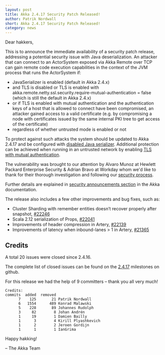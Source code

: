```yaml
---
layout: post
title: Akka 2.4.17 Security Patch Released!
author: Patrik Nordwall
short: Akka 2.4.17 Security Patch Released!
category: news
---
```


Dear hakkers,

This is to announce the immediate availability of a security patch release, addressing a potential security issue with Java deserialization. An attacker that can connect to an ActorSystem exposed via Akka Remote over TCP can gain remote code execution capabilities in the context of the JVM process that runs the ActorSystem if:

* JavaSerializer is enabled (default in Akka 2.4.x)
* and TLS is disabled or TLS is enabled with akka.remote.netty.ssl.security.require-mutual-authentication = false (which is still the default in Akka 2.4.x)
* or if TLS is enabled with mutual authentication and the authentication keys of a host that is allowed to connect have been compromised, an attacker gained access to a valid certificate (e.g. by compromising a node with certificates issued by the same internal PKI tree to get access of the certificate)
* regardless of whether untrusted mode is enabled or not

To protect against such attacks the system should be updated to Akka 2.4.17 and be configured with [disabled Java serializer](http://doc.akka.io/docs/akka/2.4/scala/remoting.html#disable-java-serializer-scala). Additional protection can be achieved when running in an untrusted network by enabling [TLS with mutual authentication](http://doc.akka.io/docs/akka/2.4/scala/remoting.html#remote-tls-scala).

The vulnerability was brought to our attention by Alvaro Munoz at Hewlett Packard Enterprise Security & Adrian Bravo at Workday whom we'd like to thank for their thorough investigation and following our [security process](http://doc.akka.io/docs/akka/2.4/security/index.html#Reporting_Vulnerabilities).

Further details are explained in [security announcements section](http://doc.akka.io/docs/akka/2.4/security/2017-02-10-java-serialization.html) in the Akka documentation.

The release also includes a few other improvements and bug fixes, such as:

* Cluster Sharding with remember entities doesn’t recover properly after snapshot, [#22246](https://github.com/akka/akka/issues/22246)
* Scala 2.12 serialization of Props, [#22041](https://github.com/akka/akka/issues/22041)
* Improvements of header compression in Artery, [#22139](https://github.com/akka/akka/pull/22139)
* Improvements of latency when inbound-lanes > 1 in Artery, [#21365](https://github.com/akka/akka/issues/21365)

## Credits

A total 20 issues were closed since 2.4.16.

The complete list of closed issues can be found on the [2.4.17](https://github.com/akka/akka/milestone/101?closed=1) milestones on github.

For this release we had the help of 9 committers – thank you all very much!

~~~
Credits:
commits  added  removed
      7    125       21 Patrik Nordwall
      6   1554      489 Konrad Malawski
      5    228       89 Johannes Rudolph
      3     82        8 Johan Andrén
      1     19        1 Damien Bailly
      1      3        4 Kirill Plyashkevich
      1      2        2 Jeroen Gordijn
      1      1        1 IanGrima
~~~

Happy hakking!

– The Akka Team


